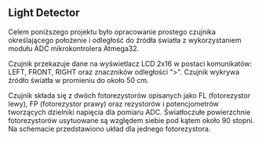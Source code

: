 
## Light Detector

Celem poniższego projektu było opracowanie prostego czujnika określającego położenie i odległość do źródła światła z wykorzystaniem modułu ADC mikrokontrolera Atmega32.

Czujnik przekazuje dane na wyświetlacz LCD 2x16 w postaci komunikatów: LEFT, FRONT, RIGHT oraz znaczników odległości ">". Czujnik wykrywa źródło światła w promieniu do około 50 cm.

Czujnik składa się z dwóch fotorezystorów opisanych jako FL (fotorezystor lewy), FP (fotorezystor prawy) oraz rezystorów i potencjometrów tworzących dzielniki napięcia dla pomiaru ADC. Światłoczułe powierzchnie fotorezystorów usytuowane są względem siebie pod kątem około 90 stopni. 
Na schemacie przedstawiono układ dla jednego fotorezystora.
